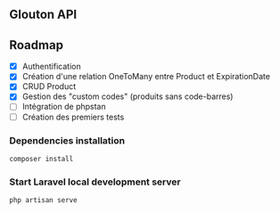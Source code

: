 ## Glouton API

## Roadmap

- [x] Authentification
- [x] Création d'une relation OneToMany entre Product et ExpirationDate
- [x] CRUD Product
- [x] Gestion des "custom codes" (produits sans code-barres)
- [ ] Intégration de phpstan 
- [ ] Création des premiers tests

### Dependencies installation

```sh
composer install
```

### Start Laravel local development server

```sh
php artisan serve
```
